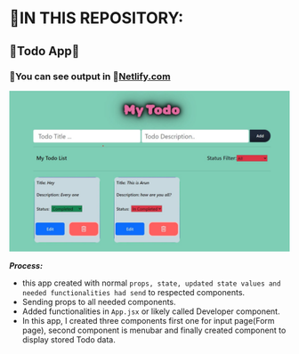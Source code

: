 # 🚦IN THIS REPOSITORY:

## 📜Todo App📆

### 📢You can see output in 📌[Netlify.com](https://todo-app-by-arun.netlify.app/)

![Get Started](./public/Screenshot%202024-02-25%20004123.jpg)


***Process:***
+ this app created with normal `props, state, updated state values and needed functionalities had send` to respected components.
+ Sending props to all needed components.
+ Added functionalities in `App.jsx` or likely called Developer component.
+ In this app, I created three components first one for input page(Form page), second component is menubar and finally created component to display stored Todo data.
